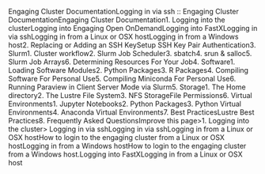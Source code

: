 Engaging Cluster DocumentationLogging in via ssh :: Engaging Cluster DocumentationEngaging Cluster Documentation1. Logging into the clusterLogging into Engaging Open OnDemandLogging into FastXLogging in via sshLogging in from a Linux or OSX hostLogging in from a Windows host2. Replacing or Adding an SSH KeySetup SSH Key Pair Authentication3. Slurm1. Cluster workflow2. Slurm Job Scheduler3. sbatch4. srun & salloc5. Slurm Job Arrays6. Determining Resources For Your Job4. Software1. Loading Software Modules2. Python Packages3. R Packages4. Compiling Software For Personal Use5. Compiling Miniconda For Personal Use6. Running Paraview in Client Server Mode via Slurm5. Storage1. The Home directory2. The Lustre File System3. NFS StorageFile Permissions6. Virtual Environments1. Jupyter Notebooks2. Python Packages3. Python Virtual Environments4. Anaconda Virtual Environments7. Best PracticesLustre Best Practices8. Frequently Asked QuestionsImprove this page>1. Logging into the cluster> Logging in via sshLogging in via sshLogging in from a Linux or OSX hostHow to login to the engaging cluster from a Linux or OSX hostLogging in from a Windows hostHow to login to the engaging cluster from a Windows host.Logging into FastXLogging in from a Linux or OSX host